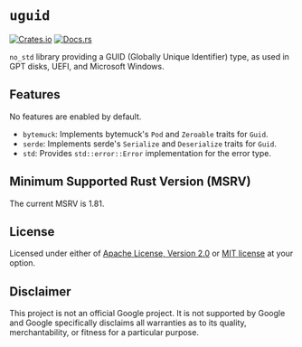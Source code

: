 # `uguid`

[![Crates.io](https://img.shields.io/crates/v/uguid)](https://crates.io/crates/uguid) 
[![Docs.rs](https://docs.rs/uguid/badge.svg)](https://docs.rs/uguid)

`no_std` library providing a GUID (Globally Unique Identifier) type, as
used in GPT disks, UEFI, and Microsoft Windows.

[GPT]: https://en.wikipedia.org/wiki/GUID_Partition_Table

## Features

No features are enabled by default.

* `bytemuck`: Implements bytemuck's `Pod` and `Zeroable` traits for `Guid`.
* `serde`: Implements serde's `Serialize` and `Deserialize` traits for `Guid`.
* `std`: Provides `std::error::Error` implementation for the error type.

## Minimum Supported Rust Version (MSRV)

The current MSRV is 1.81.

## License

Licensed under either of [Apache License, Version 2.0](LICENSE-APACHE)
or [MIT license](LICENSE-MIT) at your option.

## Disclaimer

This project is not an official Google project. It is not supported by
Google and Google specifically disclaims all warranties as to its quality,
merchantability, or fitness for a particular purpose.
